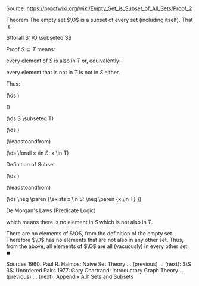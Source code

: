# 

Source: https://proofwiki.org/wiki/Empty_Set_is_Subset_of_All_Sets/Proof_2

Theorem
The empty set $\O$ is a subset of every set (including itself).
That is:

$\forall S: \O \subseteq S$


Proof
$S \subseteq T$ means:

every element of $S$ is also in $T$
or, equivalently:

every element that is not in $T$ is not in $S$ either.

Thus:














\(\ds \)

\(\)







\(\ds S \subseteq T\)




















\(\ds \)

\(\leadstoandfrom\)







\(\ds \forall x \in S: x \in T\)





Definition of Subset














\(\ds \)

\(\leadstoandfrom\)







\(\ds \neg \paren {\exists x \in S: \neg \paren {x \in T} }\)





De Morgan's Laws (Predicate Logic)



which means there is no element in $S$ which is not also in $T$.

There are no elements of $\O$, from the definition of the empty set.
Therefore $\O$ has no elements that are not also in any other set.
Thus, from the above, all elements of $\O$ are all (vacuously) in every other set.
$\blacksquare$


Sources
1960: Paul R. Halmos: Naive Set Theory ... (previous) ... (next): $\S 3$: Unordered Pairs
1977: Gary Chartrand: Introductory Graph Theory ... (previous) ... (next): Appendix $\text{A}.1$: Sets and Subsets




